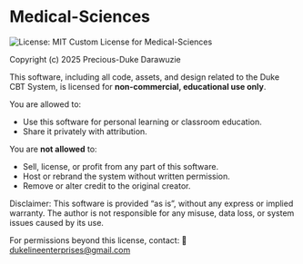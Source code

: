 # Medical-Sciences

![License: MIT](https://img.shields.io/badge/License-MIT-blue.svg)
Custom License for Medical-Sciences

Copyright (c) 2025 Precious-Duke Darawuzie

This software, including all code, assets, and design related to the Duke CBT System, is licensed for **non-commercial, educational use only**.

You are allowed to:
- Use this software for personal learning or classroom education.
- Share it privately with attribution.

You are **not allowed** to:
- Sell, license, or profit from any part of this software.
- Host or rebrand the system without written permission.
- Remove or alter credit to the original creator.

Disclaimer:
This software is provided “as is”, without any express or implied warranty. The author is not responsible for any misuse, data loss, or system issues caused by its use.

For permissions beyond this license, contact:
📧 dukelineenterprises@gmail.com
